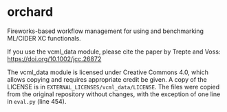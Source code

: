 # orchard

Fireworks-based workflow management for using and benchmarking ML/CIDER XC functionals.

If you use the vcml\_data module, please cite the paper by Trepte and Voss: https://doi.org/10.1002/jcc.26872

The vcml\_data module is licensed under Creative Commons 4.0, which allows copying and requires
appropriate credit be given. A copy of the LICENSE is in `EXTERNAL_LICENSES/vcml_data/LICENSE`.
The files were copied from the original repository without changes, with the exception
of one line in `eval.py` (line 454).

